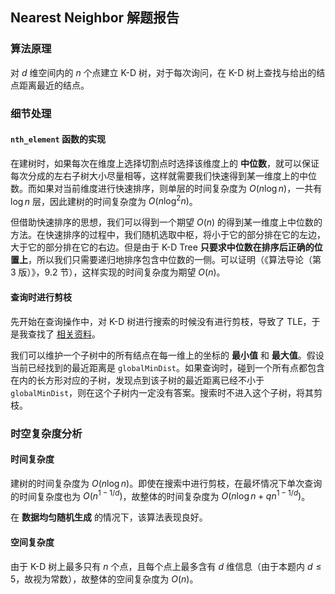 ## Nearest Neighbor 解题报告

### 算法原理

对 $d$ 维空间内的 $n$ 个点建立 K-D 树，对于每次询问，在 K-D 树上查找与给出的结点距离最近的结点。

### 细节处理

#### `nth_element` 函数的实现

在建树时，如果每次在维度上选择切割点时选择该维度上的 **中位数**，就可以保证每次分成的左右子树大小尽量相等，这样就需要我们快速得到某一维度上的中位数。而如果对当前维度进行快速排序，则单层的时间复杂度为 $O(n \log n)$，一共有 $\log n$ 层，因此建树的时间复杂度为 $O(n \log^2 n)$。

但借助快速排序的思想，我们可以得到一个期望 $O(n)$ 的得到某一维度上中位数的方法。在快速排序的过程中，我们随机选取中枢，将小于它的部分排在它的左边，大于它的部分排在它的右边。但是由于 K-D Tree **只要求中位数在排序后正确的位置上**，所以我们只需要递归地排序包含中位数的一侧。可以证明（《算法导论（第 3 版）》，9.2 节），这样实现的时间复杂度为期望 $O(n)$。

#### 查询时进行剪枝

先开始在查询操作中，对 K-D 树进行搜索的时候没有进行剪枝，导致了 TLE，于是我查找了 [相关资料](https://oi-wiki.org/ds/kdt/#%E9%82%BB%E5%9F%9F%E6%9F%A5%E8%AF%A2)。

我们可以维护一个子树中的所有结点在每一维上的坐标的 **最小值** 和 **最大值**。假设当前已经找到的最近距离是 `globalMinDist`。如果查询时，碰到一个所有点都包含在内的长方形对应的子树，发现点到该子树的最近距离已经不小于 `globalMinDist`，则在这个子树内一定没有答案。搜索时不进入这个子树，将其剪枝。

### 时空复杂度分析

#### 时间复杂度

建树的时间复杂度为 $O(n \log n)$。即使在搜索中进行剪枝，在最坏情况下单次查询的时间复杂度也为 $O(n^{1 - 1/d})$，故整体的时间复杂度为 $O(n\log n + qn^{1-1/d})$。

在 **数据均匀随机生成** 的情况下，该算法表现良好。

#### 空间复杂度

由于 K-D 树上最多只有 $n$ 个点，且每个点上最多含有 $d$ 维信息（由于本题内 $d \le 5$，故视为常数），故整体的空间复杂度为 $O(n)$。
